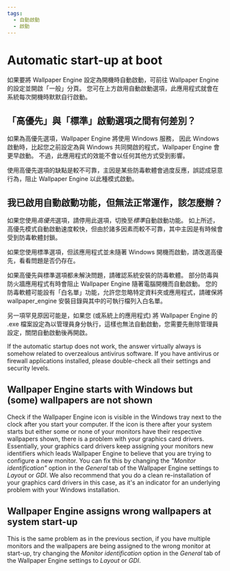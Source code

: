 ```yaml
---
tags:
  - 自動啟動
  - 啟動
---
```


# Automatic start-up at boot

如果要將 Wallpaper Engine 設定為開機時自動啟動，可前往 Wallpaper Engine 的設定並開啟「一般」分頁。 您可在上方啟用自動啟動選項，此應用程式就會在系統每次開機時默默自行啟動。

## 「高優先」與「標準」啟動選項之間有何差別？

如果為高優先選項，Wallpaper Engine 將使用 Windows 服務， 因此 Windows 啟動時，比起您之前設定為與 Windows 共同開啟的程式，Wallpaper Engine 會更早啟動。 不過，此應用程式的效能不會以任何其他方式受到影響。

使用高優先選項的缺點是較不可靠，主因是某些防毒軟體會過度反應，誤認成惡意行為，阻止 Wallpaper Engine 以此種模式啟動。

## 我已啟用自動啟動功能，但無法正常運作，該怎麼辦？

如果您使用*高優先*選項，請停用此選項，切換至*標準*自動啟動功能。 如上所述，高優先模式自動啟動速度較快，但由於諸多因素而較不可靠，其中主因是有時候會受到防毒軟體封鎖。

如果您使用標準選項，但該應用程式並未隨著 Windows 開機而啟動，請改選高優先，看看問題是否仍存在。

如果高優先與標準選項都未解決問題，請確認系統安裝的防毒軟體。 部分防毒與防火牆應用程式有時會阻止 Wallpaper Engine 隨著電腦開機而自動啟動。 您的防毒軟體可能設有「白名單」功能，允許您忽略特定資料夾或應用程式，請確保將 wallpaper_engine 安裝目錄與其中的可執行檔列入白名單。

另一項罕見原因可能是，如果您 (或系統上的應用程式) 將 Wallpaper Engine 的 .exe 檔案設定為以管理員身分執行，這樣也無法自動啟動，您需要先刪除管理員設定，關閉自動啟動後再開啟。

If the automatic startup does not work, the answer virtually always is somehow related to overzealous antivirus software. If you have antivirus or firewall applications installed, please double-check all their settings and security levels.

## Wallpaper Engine starts with Windows but (some) wallpapers are not shown

 Check if the Wallpaper Engine icon is visible in the Windows tray next to the clock after you start your computer. If the icon is there after your system starts but either some or none of your monitors have their respective wallpapers shown, there is a problem with your graphics card drivers. Essentially, your graphics card drivers keep assigning your monitors new identifiers which leads Wallpaper Engine to believe that you are trying to configure a new monitor. You can fix this by changing the *"Monitor identification"* option in the *General* tab of the Wallpaper Engine settings to *Layout* or *GDI*. We also recommend that you do a clean re-installation of your graphics card drivers in this case, as it's an indicator for an underlying problem with your Windows installation.

 ## Wallpaper Engine assigns wrong wallpapers at system start-up

 This is the same problem as in the previous section, if you have multiple monitors and the wallpapers are being assigned to the wrong monitor at start-up, try changing the *Monitor identification* option in the *General* tab of the Wallpaper Engine settings to *Layout* or *GDI*.